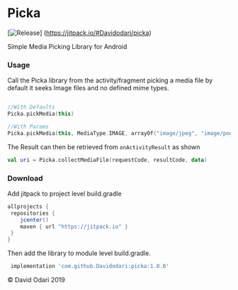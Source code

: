 # Picka

[![Release](https://jitpack.io/v/Davidodari/picka.svg)]
(https://jitpack.io/#Davidodari/picka)

Simple Media Picking Library for Android

### Usage

Call the Picka library from the activity/fragment picking a media file
by default it seeks Image files and no defined mime types.

```kotlin

//With Defaults
Picka.pickMedia(this)

//With Params
Picka.pickMedia(this, MediaType.IMAGE, arrayOf("image/jpeg", "image/png"))
```
The Result can then be retrieved from ```onActivityResult``` as shown
```kotlin
val uri = Picka.collectMediaFile(requestCode, resultCode, data)
```

### Download

Add jitpack to project level build.gradle
```groovy
allprojects {
 repositories {
    jcenter()
    maven { url "https://jitpack.io" }
 }
}
```
Then add the library to module level build.gradle.
```groovy
 implementation 'com.github.Davidodari:picka:1.0.0'
```

&copy; David Odari 2019

